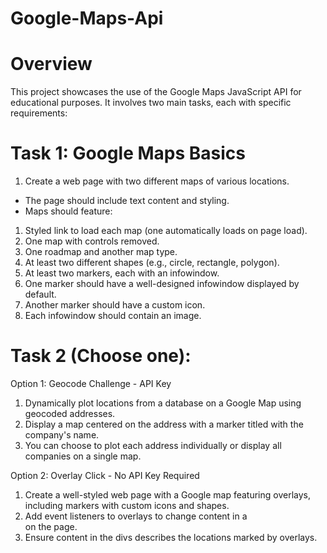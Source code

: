 # Google-Maps-Api

# Overview
This project showcases the use of the Google Maps JavaScript API for educational purposes. It involves two main tasks, each with specific requirements:

# Task 1: Google Maps Basics

1. Create a web page with two different maps of various locations.
- The page should include text content and styling.
- Maps should feature:
1. Styled link to load each map (one automatically loads on page load).
2. One map with controls removed.
3. One roadmap and another map type.
4. At least two different shapes (e.g., circle, rectangle, polygon).
5. At least two markers, each with an infowindow.
6. One marker should have a well-designed infowindow displayed by default.
7. Another marker should have a custom icon.
8. Each infowindow should contain an image.
   
# Task 2 (Choose one):

Option 1: Geocode Challenge - API Key

1. Dynamically plot locations from a database on a Google Map using geocoded addresses.
2. Display a map centered on the address with a marker titled with the company's name.
3. You can choose to plot each address individually or display all companies on a single map.
   
Option 2: Overlay Click - No API Key Required

1. Create a well-styled web page with a Google map featuring overlays, including markers with custom icons and shapes.
2. Add event listeners to overlays to change content in a <div> on the page.
3. Ensure content in the divs describes the locations marked by overlays.
